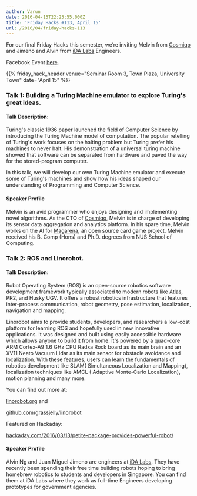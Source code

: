 ```yaml
---
author: Varun
date: 2016-04-15T22:25:55.000Z
title: 'Friday Hacks #113, April 15'
url: /2016/04/friday-hacks-113
---
```


For our final Friday Hacks this semester, we’re inviting Melvin from [Cosmiqo](//cosmiqo.com/) and Jimeno and Alvin from [iDA Labs](https://www.ida.gov.sg/Programmes-Partnership/Store/IDA-Labs) Engineers.


Facebook Event [here](https://www.facebook.com/events/1219608128069067/).

{{% friday_hack_header venue="Seminar Room 3, Town Plaza, University Town" date="April 15" %}}

### Talk 1: Building a Turing Machine emulator to explore Turing's great ideas.

#### Talk Description:
Turing's classic 1936 paper launched the field of Computer Science by
introducing the Turing Machine model of computation. The popular retelling of Turing's work focuses on the halting problem but Turing prefer his machines to never halt. His demonstration of a universal turing machine showed that software can be separated from hardware and paved the way for the stored-program computer.

In this talk, we will develop our own Turing Machine emulator and execute some of Turing's machines and show how his ideas shaped our understanding of Programming and Computer Science.

#### Speaker Profile

Melvin is an avid programmer who enjoys designing and implementing novel
algorithms. As the CTO of [Cosmiqo](//cosmiqo.com/), Melvin is in charge of developing its sensor data aggregation and analytics platform. In his spare time, Melvin works on the AI for [Magarena](https://magarena.github.io/), an open source card game project. Melvin received his B. Comp (Hons) and Ph.D. degrees from NUS School of Computing.

### Talk 2: ROS and Linorobot.

#### Talk Description:
Robot Operating System (ROS) is an open-source robotics software development framework typically associated to modern robots like Atlas, PR2, and Husky UGV.  It offers a robust robotics infrastructure that features inter-process communication, robot geometry, pose estimation, localization, navigation and mapping.

Linorobot aims to provide students, developers, and researchers a low-cost platform for learning ROS and hopefully used in new innovative applications. It was designed and built using easily accessible hardware which allows anyone to build it from home. It's powered by a quad-core ARM Cortex-A9 1.6 GHz CPU Radxa Rock board as its main brain and an XV11 Neato Vacuum Lidar as its main sensor for obstacle avoidance and localization. With these features, users can learn the fundamentals of robotics development like SLAM( Simultaneous Localization and Mapping), localization techniques like AMCL ( Adaptive Monte-Carlo Localization), motion planning and many more.

You can find out more at:

[linorobot.org](https://linorobot.org) and

[github.com/grassjelly/linorobot](https://github.com/grassjelly/linorobot)

Featured on Hackaday:

[hackaday.com/2016/03/13/petite-package-provides-powerful-robot/](//hackaday.com/2016/03/13/petite-package-provides-powerful-robot/)

#### Speaker Profile
Alvin Ng and Juan Miguel Jimeno are engineers at [iDA Labs](https://www.ida.gov.sg/Programmes-Partnership/Store/IDA-Labs). They have recently been spending their free time building robots hoping to bring homebrew robotics to students and developers in Singapore. You can find them at iDA Labs where they work as full-time Engineers developing prototypes for government agencies.
